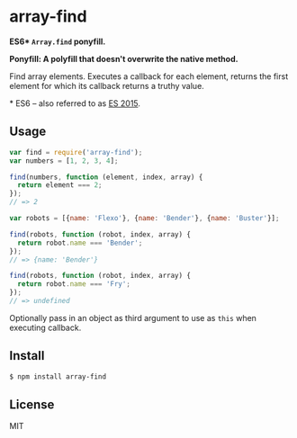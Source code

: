 # array-find

**ES6&ast; `Array.find` ponyfill.**

**Ponyfill: A polyfill that doesn't overwrite the native method.**

Find array elements. Executes a callback for each element, returns the first element for which its callback returns a truthy value.

&ast; ES6 – also referred to as [ES 2015][].

[ES 2015]:  http://webreflection.blogspot.de/2015/01/javascript-and-living-ecmascript.html  "JavaScript and the living ECMAScript Standard"

## Usage

```javascript
var find = require('array-find');
var numbers = [1, 2, 3, 4];

find(numbers, function (element, index, array) {
  return element === 2;
});
// => 2

var robots = [{name: 'Flexo'}, {name: 'Bender'}, {name: 'Buster'}];

find(robots, function (robot, index, array) {
  return robot.name === 'Bender';
});
// => {name: 'Bender'}

find(robots, function (robot, index, array) {
  return robot.name === 'Fry';
});
// => undefined
```

Optionally pass in an object as third argument to use as `this` when executing callback.

## Install

```bash
$ npm install array-find
```

## License
MIT

